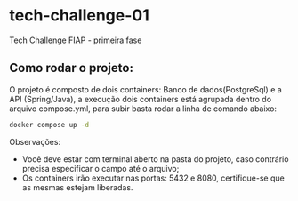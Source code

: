 # tech-challenge-01
Tech Challenge FIAP - primeira fase

## Como rodar o projeto:
O projeto é composto de dois containers: Banco de dados(PostgreSql) e a API (Spring/Java), a execução dois containers está agrupada dentro do arquivo compose.yml, para subir basta rodar a linha de comando abaixo:

``` bash
docker compose up -d
```

Observações:
- Você deve estar com terminal aberto na pasta do projeto, caso contrário precisa especificar o campo até o arquivo;
- Os containers irão executar nas portas: 5432 e 8080, certifique-se que as mesmas estejam liberadas.
